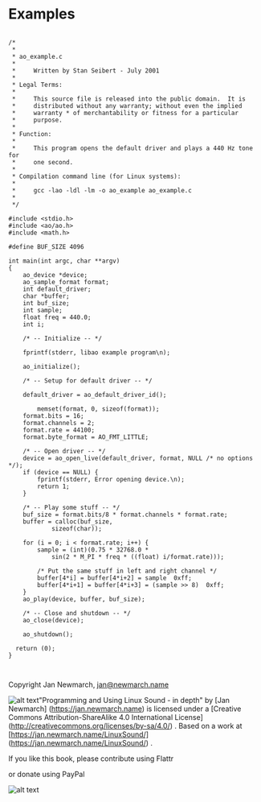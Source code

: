 #  Examples 

```sh_cpp

/*
 *
 * ao_example.c
 *
 *     Written by Stan Seibert - July 2001
 *
 * Legal Terms:
 *
 *     This source file is released into the public domain.  It is
 *     distributed without any warranty; without even the implied
 *     warranty * of merchantability or fitness for a particular
 *     purpose.
 *
 * Function:
 *
 *     This program opens the default driver and plays a 440 Hz tone for
 *     one second.
 *
 * Compilation command line (for Linux systems):
 *
 *     gcc -lao -ldl -lm -o ao_example ao_example.c
 *
 */

#include <stdio.h>
#include <ao/ao.h>
#include <math.h>

#define BUF_SIZE 4096

int main(int argc, char **argv)
{
	ao_device *device;
	ao_sample_format format;
	int default_driver;
	char *buffer;
	int buf_size;
	int sample;
	float freq = 440.0;
	int i;

	/* -- Initialize -- */

	fprintf(stderr, libao example program\n);

	ao_initialize();

	/* -- Setup for default driver -- */

	default_driver = ao_default_driver_id();

        memset(format, 0, sizeof(format));
	format.bits = 16;
	format.channels = 2;
	format.rate = 44100;
	format.byte_format = AO_FMT_LITTLE;

	/* -- Open driver -- */
	device = ao_open_live(default_driver, format, NULL /* no options */);
	if (device == NULL) {
		fprintf(stderr, Error opening device.\n);
		return 1;
	}

	/* -- Play some stuff -- */
	buf_size = format.bits/8 * format.channels * format.rate;
	buffer = calloc(buf_size,
			sizeof(char));

	for (i = 0; i < format.rate; i++) {
		sample = (int)(0.75 * 32768.0 *
			sin(2 * M_PI * freq * ((float) i/format.rate)));

		/* Put the same stuff in left and right channel */
		buffer[4*i] = buffer[4*i+2] = sample  0xff;
		buffer[4*i+1] = buffer[4*i+3] = (sample >> 8)  0xff;
	}
	ao_play(device, buffer, buf_size);

	/* -- Close and shutdown -- */
	ao_close(device);

	ao_shutdown();

  return (0);
}

      
```


Copyright
Jan Newmarch, jan@newmarch.name

![alt text](https://i.creativecommons.org/l/by-sa/4.0/88x31.png)"Programming and Using Linux Sound - in depth"
by
 [Jan Newmarch] (https://jan.newmarch.name)
is licensed under a
 [Creative Commons Attribution-ShareAlike 4.0 International License] (http://creativecommons.org/licenses/by-sa/4.0/)
.
Based on a work at
 [https://jan.newmarch.name/LinuxSound/] (https://jan.newmarch.name/LinuxSound/)
.

If you like this book, please contribute using Flattr

or donate using PayPal




![alt text](https://www.paypalobjects.com/WEBSCR-640-20110401-1/en_AU/i/scr/pixel.gif)





